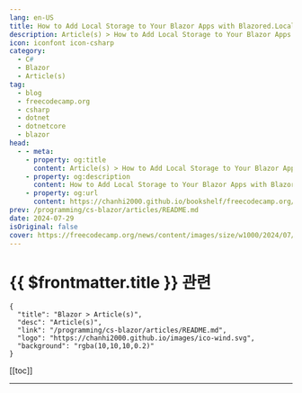 ```yaml
---
lang: en-US
title: How to Add Local Storage to Your Blazor Apps with Blazored.LocalStorage
description: Article(s) > How to Add Local Storage to Your Blazor Apps with Blazored.LocalStorage
icon: iconfont icon-csharp
category: 
  - C#
  - Blazor
  - Article(s)
tag: 
  - blog
  - freecodecamp.org
  - csharp
  - dotnet
  - dotnetcore
  - blazor
head:
  - - meta:
    - property: og:title
      content: Article(s) > How to Add Local Storage to Your Blazor Apps with Blazored.LocalStorage
    - property: og:description
      content: How to Add Local Storage to Your Blazor Apps with Blazored.LocalStorage
    - property: og:url
      content: https://chanhi2000.github.io/bookshelf/freecodecamp.org/use-local-storage-in-blazor-apps.html
prev: /programming/cs-blazor/articles/README.md
date: 2024-07-29
isOriginal: false
cover: https://freecodecamp.org/news/content/images/size/w1000/2024/07/pexels-pixabay-236698.jpg
---
```


# {{ $frontmatter.title }} 관련

```component VPCard
{
  "title": "Blazor > Article(s)",
  "desc": "Article(s)",
  "link": "/programming/cs-blazor/articles/README.md",
  "logo": "https://chanhi2000.github.io/images/ico-wind.svg",
  "background": "rgba(10,10,10,0.2)"
}
```


[[toc]]

---

<SiteInfo
  name="How to Add Local Storage to Your Blazor Apps with Blazored.LocalStorage"
  desc="One critical feature of modern web applications is their ability to store and retrieve data on the client side. This is where local storage comes into play. In this article, we'll explore how to leverage the power of the Blazored LocalStorage NuGet package to seamlessly integrate..."
  url="https://freecodecamp.org/news/use-local-storage-in-blazor-apps/"
  logo="https://cdn.freecodecamp.org/universal/favicons/favicon.ico"
  preview="https://freecodecamp.org/news/content/images/size/w1000/2024/07/pexels-pixabay-236698.jpg"/>

<!-- TODO: 작성 -->

